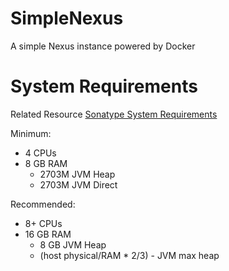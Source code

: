 # SimpleNexus
A simple Nexus instance powered by Docker

# System Requirements
Related Resource [Sonatype System Requirements](https://help.sonatype.com/repomanager3/product-information/sonatype-nexus-repository-system-requirements)

Minimum: 
 * 4 CPUs
 * 8 GB RAM
    * 2703M JVM Heap
    * 2703M JVM Direct

Recommended:
 * 8+ CPUs
 * 16 GB RAM
    * 8 GB JVM Heap
    * (host physical/RAM * 2/3) - JVM max heap

